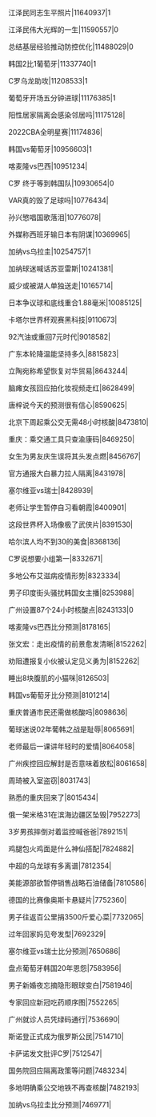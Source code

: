 江泽民同志生平照片|11640937|1

江泽民伟大光辉的一生|11590557|0

总结基层经验推动防控优化|11488029|0

韩国2比1葡萄牙|11337740|1

C罗乌龙助攻|11208533|1

葡萄牙开场五分钟进球|11176385|1

阳性居家隔离会感染邻居吗|11175128|

2022CBA全明星赛|11174836|

韩国vs葡萄牙|10956603|1

喀麦隆vs巴西|10951234|

C罗 终于等到韩国队|10930654|0

VAR真的毁了足球吗|10776434|

孙兴慜唱国歌落泪|10776078|

外媒称西班牙输日本有阴谋|10369965|

加纳vs乌拉圭|10254757|1

加纳球迷喊话苏亚雷斯|10241381|

威少或被湖人单独送走|10165714|

日本争议球和底线重合1.88毫米|10085125|

卡塔尔世界杯观赛黑科技|9110673|

92汽油或重回7元时代|9018582|

广东本轮降温能坚持多久|8815823|

立陶宛称希望恢复对华贸易|8643244|

脑瘫女孩回应拍化妆视频走红|8628499|

唐梓说今天的预测很有信心|8590625|

北京下周起乘公交无需48小时核酸|8473810|

重庆：乘交通工具只查渝康码|8469250|

女生为男友庆生误将其头发点燃|8456767|

官方通报大白暴力拉人隔离|8431978|

塞尔维亚vs瑞士|8428939|

老师让学生暂停自习看朝霞|8400901|

这段世界杯入场像极了武侠片|8391530|

哈尔滨人均不到30的美食|8368136|

C罗说想要小组第一|8332671|

多地公布艾滋病疫情形势|8323334|

男子印度街头骚扰韩国女主播|8253988|

广州设置87个24小时核酸点|8243133|0

喀麦隆vs巴西比分预测|8178165|

张文宏：走出疫情的前景愈发清晰|8152262|

劝阻遭报复小伙被认定见义勇为|8152262|

睡出8块腹肌的小猫咪|8126503|

韩国vs葡萄牙比分预测|8101214|

重庆普通市民还需做核酸吗|8098636|

葡球迷说02年葡韩之战是耻辱|8065691|

老师最后一课讲年轻时的爱情|8064058|

广州疾控回应解封是否意味着放松|8061658|

周琦被入室盗窃|8031743|

熟悉的重庆回来了|8015434|

俄一架米格31在滨海边疆区坠毁|7952273|

3岁男孩摔倒对着监控喊爸爸|7892151|

鸡腿包火鸡面是什么神仙搭配|7824882|

中超的乌龙球有多离谱|7812354|

美能源部欲暂停销售战略石油储备|7810586|

德国的比赛像奥斯卡悬疑片|7752360|

男子往返百公里捐3500斤爱心菜|7732065|

过年回家妈见夸发型|7692329|

塞尔维亚vs瑞士比分预测|7650686|

盘点葡萄牙韩国20年恩怨|7583956|

男子新婚夜忘摘隐形眼球变白|7581946|

专家回应新冠吃药顺序图|7552265|

广州就诊人员凭绿码通行|7536690|

斯诺登正式成为俄罗斯公民|7514710|

卡萨诺发文批评C罗|7512547|

国务院回应隔离政策等问题|7483234|

多地明确乘公交地铁不再查核酸|7482193|

加纳vs乌拉圭比分预测|7469771|

